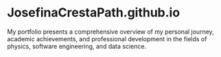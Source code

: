 # JosefinaCrestaPath.github.io
My portfolio presents a comprehensive overview of my personal journey, academic achievements, and professional development in the fields of physics, software engineering, and data science. 
